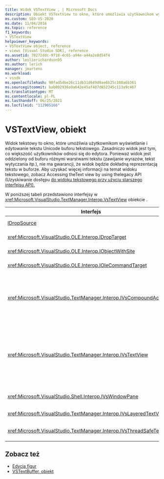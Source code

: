 ```yaml
---
title: Widok VSTextView , | Microsoft Docs
description: Obiekt VSTextView to okno, które umożliwia użytkownikom wyświetlanie i edytowanie tekstu Unicode buforu tekstowego.
ms.custom: SEO-VS-2020
ms.date: 11/04/2016
ms.topic: reference
f1_keywords:
- VSTextView
helpviewer_keywords:
- VSTextView object, reference
- views [Visual Studio SDK], reference
ms.assetid: 78272ddc-9718-4c65-a94e-a44a2e8d54f4
author: leslierichardson95
ms.author: lerich
manager: jmartens
ms.workload:
- vssdk
ms.openlocfilehash: 90fad54be26c11db31d649d0ae6b25c108a6b361
ms.sourcegitcommit: bab002936a9a642e45af407d652345c113a9c467
ms.translationtype: MT
ms.contentlocale: pl-PL
ms.lasthandoff: 06/25/2021
ms.locfileid: "112905166"
---
```

# <a name="vstextview-object"></a>VSTextView, obiekt

Widok tekstowy to okno, które umożliwia użytkownikom wyświetlanie i edytowanie tekstu Unicode buforu tekstowego. Zasadniczo widok jest tym, co większość użytkowników odnosi się do edytora. Ponieważ widok jest oddzielony od buforu różnymi warstwami tekstu (zawijanie wyrazów, tekst wytyczania itp.), nie ma gwarancji, że widok będzie dokładną reprezentacją tekstu w buforze. Aby uzyskać więcej informacji na temat widoku tekstowego, zobacz Accessing theText view by using thelegacy API (Uzyskiwanie dostępu [do widoku tekstowego przy użyciu starszego interfejsu API).](/previous-versions/visualstudio/visual-studio-2015/extensibility/accessing-thetext-view-by-using-the-legacy-api?preserve-view=true&view=vs-2015)

W poniższej tabeli przedstawiono interfejsy w <xref:Microsoft.VisualStudio.TextManager.Interop.VsTextView> obiekcie .

|Interfejs|Opis|
|---------------|-----------------|
|[IDropSource](/windows/desktop/api/oleidl/nn-oleidl-idropsource)|Standardowy interfejs OLE.|
|<xref:Microsoft.VisualStudio.OLE.Interop.IDropTarget>|Standardowy interfejs OLE.|
|<xref:Microsoft.VisualStudio.OLE.Interop.IObjectWithSite>|Standardowy interfejs OLE.|
|<xref:Microsoft.VisualStudio.OLE.Interop.IOleCommandTarget>|Standardowy interfejs OLE.|
|<xref:Microsoft.VisualStudio.TextManager.Interop.IVsCompoundAction>|Umożliwia tworzenie złożonych akcji (czyli akcji pogrupowanych w jedną jednostkę cofania/ponownego tworzenia).|
|<xref:Microsoft.VisualStudio.TextManager.Interop.IVsTextView>|Udostępnia podstawowe metody zarządzania widokiem i uzyskiwania do niego dostępu. `IVsTextView` nie jest bezpieczny wątkami.|
|<xref:Microsoft.VisualStudio.Shell.Interop.IVsWindowPane>|Tworzy okienko okna i zarządza tym okienkiem.|
|<xref:Microsoft.VisualStudio.TextManager.Interop.IVsLayeredTextView>|Współdziała z warstwami tekstu.|
|<xref:Microsoft.VisualStudio.TextManager.Interop.IVsThreadSafeTextView>|Wykonuje operacje w widoku z innego wątku.|

## <a name="see-also"></a>Zobacz też

- [Edycja figur](https://www.microsoft.com/download/details.aspx?id=55984)
- [VSTextBuffer, obiekt](../extensibility/vstextbuffer-object.md)